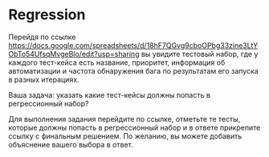 # Regression


Перейдя по ссылке https://docs.google.com/spreadsheets/d/18hF7QGvg9cboOPbg33zine3LtYObTo54UfsqMvgeBlo/edit?usp=sharing вы увидите тестовый набор, где у каждого тест-кейса есть название, приоритет, информация об автоматизации и частота обнаружения бага по результатам его запуска в разных итерациях.



Ваша задача: указать какие тест-кейсы должны попасть в регрессионный набор?



Для выполнения задания перейдите по ссылке, отметьте те тесты, которые должны попасть в регрессионный набор и в ответе прикрепите ссылку с финальным решением. По желанию, вы можете добавить объяснение вашего выбора в ответ.

